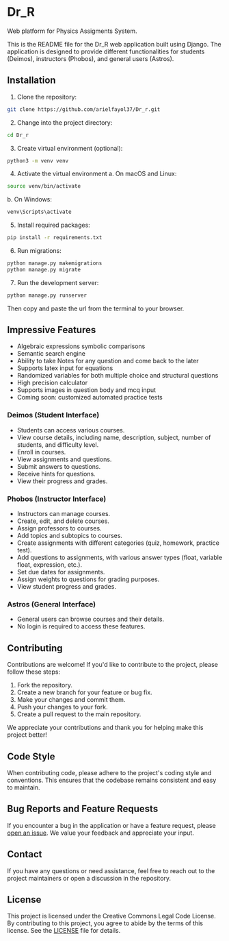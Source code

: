 # Dr_R
Web platform for Physics Assigments System.

This is the README file for the Dr_R web application built using Django. The application is designed to provide different functionalities for students (Deimos), instructors (Phobos), and general users (Astros).

## Installation

1. Clone the repository:

```bash
git clone https://github.com/arielfayol37/Dr_r.git
```

2. Change into the project directory:
```bash
cd Dr_r
```

3. Create virtual environment (optional):
```bash
python3 -m venv venv
```

4. Activate the virtual environment
  a. On macOS and Linux:
  ```bash
  source venv/bin/activate
  ```
  b. On Windows:
  ```bash
  venv\Scripts\activate
  ```

5. Install required packages:
```bash
pip install -r requirements.txt
```

6. Run migrations:
```bash
python manage.py makemigrations
python manage.py migrate
```

7. Run the development server:
```bash
python manage.py runserver
```
Then copy and paste the url from the terminal to your browser.



## Impressive Features
- Algebraic expressions symbolic comparisons
- Semantic search engine
- Ability to take Notes for any question and come back to the later
- Supports latex input for equations
- Randomized variables for both multiple choice and structural questions
- High precision calculator
- Supports images in question body and mcq input
- Coming soon: customized automated practice tests
### Deimos (Student Interface)

- Students can access various courses.
- View course details, including name, description, subject, number of students, and difficulty level.
- Enroll in courses.
- View assignments and questions.
- Submit answers to questions.
- Receive hints for questions.
- View their progress and grades.

### Phobos (Instructor Interface)

- Instructors can manage courses.
- Create, edit, and delete courses.
- Assign professors to courses.
- Add topics and subtopics to courses.
- Create assignments with different categories (quiz, homework, practice test).
- Add questions to assignments, with various answer types (float, variable float, expression, etc.).
- Set due dates for assignments.
- Assign weights to questions for grading purposes.
- View student progress and grades.

### Astros (General Interface)

- General users can browse courses and their details.
- No login is required to access these features.
## Contributing

Contributions are welcome! If you'd like to contribute to the project, please follow these steps:

1. Fork the repository.
2. Create a new branch for your feature or bug fix.
3. Make your changes and commit them.
4. Push your changes to your fork.
5. Create a pull request to the main repository.

We appreciate your contributions and thank you for helping make this project better!

## Code Style

When contributing code, please adhere to the project's coding style and conventions. This ensures that the codebase remains consistent and easy to maintain.

## Bug Reports and Feature Requests

If you encounter a bug in the application or have a feature request, please [open an issue](https://github.com/arielfayol37/Dr_r/issues). We value your feedback and appreciate your input.

## Contact

If you have any questions or need assistance, feel free to reach out to the project maintainers or open a discussion in the repository.

## License

This project is licensed under the Creative Commons Legal Code License. By contributing to this project, you agree to abide by the terms of this license. See the [LICENSE](LICENSE) file for details.

